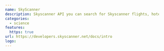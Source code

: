 ```yaml
---
name: SkyScanner
description: Skyscanner API you can search for Skyscanner flights, hotels and car rentals.
categories:
  - science
features:
  https: true
url: https://developers.skyscanner.net/docs/intro
logo:
---
```

